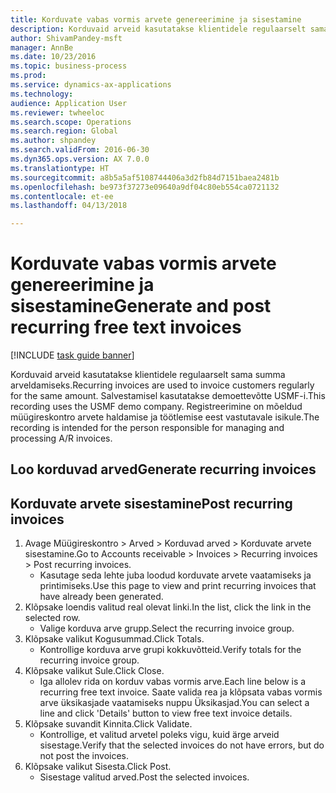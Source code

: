 ```yaml
--- 
title: Korduvate vabas vormis arvete genereerimine ja sisestamine
description: Korduvaid arveid kasutatakse klientidele regulaarselt sama summa arveldamiseks.
author: ShivamPandey-msft
manager: AnnBe
ms.date: 10/23/2016
ms.topic: business-process
ms.prod: 
ms.service: dynamics-ax-applications
ms.technology: 
audience: Application User
ms.reviewer: twheeloc
ms.search.scope: Operations
ms.search.region: Global
ms.author: shpandey
ms.search.validFrom: 2016-06-30
ms.dyn365.ops.version: AX 7.0.0
ms.translationtype: HT
ms.sourcegitcommit: a8b5a5af5108744406a3d2fb84d7151baea2481b
ms.openlocfilehash: be973f37273e09640a9df04c80eb554ca0721132
ms.contentlocale: et-ee
ms.lasthandoff: 04/13/2018

---
```

# <a name="generate-and-post-recurring-free-text-invoices"></a><span data-ttu-id="43d0f-103">Korduvate vabas vormis arvete genereerimine ja sisestamine</span><span class="sxs-lookup"><span data-stu-id="43d0f-103">Generate and post recurring free text invoices</span></span>

[!INCLUDE [task guide banner](../../includes/task-guide-banner.md)]

<span data-ttu-id="43d0f-104">Korduvaid arveid kasutatakse klientidele regulaarselt sama summa arveldamiseks.</span><span class="sxs-lookup"><span data-stu-id="43d0f-104">Recurring invoices are used to invoice customers regularly for the same amount.</span></span> <span data-ttu-id="43d0f-105">Salvestamisel kasutatakse demoettevõtte USMF-i.</span><span class="sxs-lookup"><span data-stu-id="43d0f-105">This recording uses the USMF demo company.</span></span> <span data-ttu-id="43d0f-106">Registreerimine on mõeldud müügireskontro arvete haldamise ja töötlemise eest vastutavale isikule.</span><span class="sxs-lookup"><span data-stu-id="43d0f-106">The recording is intended for the person responsible for managing and processing A/R invoices.</span></span>


## <a name="generate-recurring-invoices"></a><span data-ttu-id="43d0f-107">Loo korduvad arved</span><span class="sxs-lookup"><span data-stu-id="43d0f-107">Generate recurring invoices</span></span>

## <a name="post-recurring-invoices"></a><span data-ttu-id="43d0f-108">Korduvate arvete sisestamine</span><span class="sxs-lookup"><span data-stu-id="43d0f-108">Post recurring invoices</span></span>
1. <span data-ttu-id="43d0f-109">Avage Müügireskontro > Arved > Korduvad arved > Korduvate arvete sisestamine.</span><span class="sxs-lookup"><span data-stu-id="43d0f-109">Go to Accounts receivable > Invoices > Recurring invoices > Post recurring invoices.</span></span>
    * <span data-ttu-id="43d0f-110">Kasutage seda lehte juba loodud korduvate arvete vaatamiseks ja printimiseks.</span><span class="sxs-lookup"><span data-stu-id="43d0f-110">Use this page to view and print recurring invoices that have already been generated.</span></span>  
2. <span data-ttu-id="43d0f-111">Klõpsake loendis valitud real olevat linki.</span><span class="sxs-lookup"><span data-stu-id="43d0f-111">In the list, click the link in the selected row.</span></span>
    * <span data-ttu-id="43d0f-112">Valige korduva arve grupp.</span><span class="sxs-lookup"><span data-stu-id="43d0f-112">Select the recurring invoice group.</span></span>  
3. <span data-ttu-id="43d0f-113">Klõpsake valikut Kogusummad.</span><span class="sxs-lookup"><span data-stu-id="43d0f-113">Click Totals.</span></span>
    * <span data-ttu-id="43d0f-114">Kontrollige korduva arve grupi kokkuvõtteid.</span><span class="sxs-lookup"><span data-stu-id="43d0f-114">Verify totals for the recurring invoice group.</span></span>  
4. <span data-ttu-id="43d0f-115">Klõpsake valikut Sule.</span><span class="sxs-lookup"><span data-stu-id="43d0f-115">Click Close.</span></span>
    * <span data-ttu-id="43d0f-116">Iga allolev rida on korduv vabas vormis arve.</span><span class="sxs-lookup"><span data-stu-id="43d0f-116">Each line below is a recurring free text invoice.</span></span> <span data-ttu-id="43d0f-117">Saate valida rea ja klõpsata vabas vormis arve üksikasjade vaatamiseks nuppu Üksikasjad.</span><span class="sxs-lookup"><span data-stu-id="43d0f-117">You can select a line and click 'Details' button to view free text invoice details.</span></span>  
5. <span data-ttu-id="43d0f-118">Klõpsake suvandit Kinnita.</span><span class="sxs-lookup"><span data-stu-id="43d0f-118">Click Validate.</span></span>
    * <span data-ttu-id="43d0f-119">Kontrollige, et valitud arvetel poleks vigu, kuid ärge arveid sisestage.</span><span class="sxs-lookup"><span data-stu-id="43d0f-119">Verify that the selected invoices do not have errors, but do not post the invoices.</span></span>  
6. <span data-ttu-id="43d0f-120">Klõpsake valikut Sisesta.</span><span class="sxs-lookup"><span data-stu-id="43d0f-120">Click Post.</span></span>
    * <span data-ttu-id="43d0f-121">Sisestage valitud arved.</span><span class="sxs-lookup"><span data-stu-id="43d0f-121">Post the selected invoices.</span></span>  


